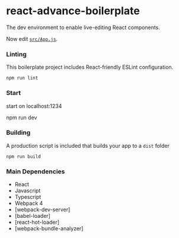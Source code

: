 react-advance-boilerplate
=====================

The dev environment to enable live-editing React components.

Now edit [`src/App.js`](./src/App.js).

### Linting

This boilerplate project includes React-friendly ESLint configuration.

```
npm run lint
```

### Start

start on localhost:1234

npm run dev

### Building

A  production script is included that builds your app to a `dist` folder

```
npm run build
```

### Main Dependencies

* React
* Javascript
* Typescript
* Webpack 4
* [webpack-dev-server]
* [babel-loader]
* [react-hot-loader]
* [webpack-bundle-analyzer]
